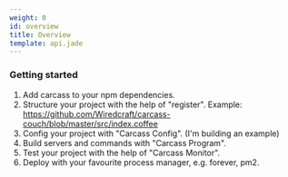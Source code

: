 ```yaml
---
weight: 0
id: overview
title: Overview
template: api.jade
---
```


### Getting started

1. Add carcass to your npm dependencies.
1. Structure your project with the help of "register". Example: https://github.com/Wiredcraft/carcass-couch/blob/master/src/index.coffee
1. Config your project with "Carcass Config". (I'm building an example)
1. Build servers and commands with "Carcass Program".
1. Test your project with the help of "Carcass Monitor".
1. Deploy with your favourite process manager, e.g. forever, pm2.

